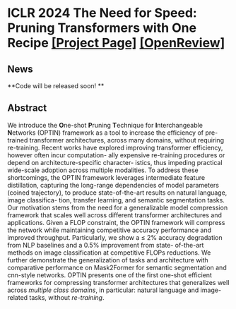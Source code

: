 # ICLR 2024 The Need for Speed: Pruning Transformers with One Recipe [[Project Page]](http://www.samirkhaki.com/optin-transformer-pruning/) [[OpenReview]](https://openreview.net/forum?id=MVmT6uQ3cQ)

## News

**Code will be released soon! **

## Abstract

We introduce the **O**ne-shot **P**runing **T**echnique for **I**nterchangeable **N**etworks (OPTIN) framework as a tool to increase the efficiency of pre-trained transformer architectures, across many domains, without requiring re-training. Recent works have explored improving transformer efficiency, however often incur computation- ally expensive re-training procedures or depend on architecture-specific character- istics, thus impeding practical wide-scale adoption across multiple modalities. To address these shortcomings, the OPTIN framework leverages intermediate feature distillation, capturing the long-range dependencies of model parameters (coined trajectory), to produce state-of-the-art results on natural language, image classifica- tion, transfer learning, and semantic segmentation tasks. Our motivation stems from the need for a generalizable model compression framework that scales well across different transformer architectures and applications. Given a FLOP constraint, the OPTIN framework will compress the network while maintaining competitive accuracy performance and improved throughput. Particularly, we show a ≤ 2% accuracy degradation from NLP baselines and a 0.5% improvement from state- of-the-art methods on image classification at competitive FLOPs reductions. We further demonstrate the generalization of tasks and architecture with comparative performance on Mask2Former for semantic segmentation and cnn-style networks. OPTIN presents one of the first one-shot efficient frameworks for compressing transformer architectures that generalizes well across _multiple class domains_, in particular: natural language and image-related tasks, without _re-training_.
